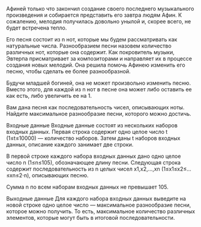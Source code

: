 ﻿Афиней только что закончил создание своего последнего музыкального произведения и собирается представить его завтра людям Афин. К сожалению, мелодия получилась довольно унылой и, скорее всего, не будет встречена тепло.

Его песня состоит из n нот, которые мы будем рассматривать как натуральные числа. Разнообразием песни назовем количество различных нот, которые она содержит. Как покровитель музыки, Эвтерпа присматривает за композиторами и направляет их в процессе создания новых мелодий. Она решила помочь Афинею изменить его песню, чтобы сделать ее более разнообразной.

Будучи младшей богиней, она не может произвольно изменить песню. Вместо этого, для каждой из n нот в песне она может либо оставить ее как есть, либо увеличить ее на 1.

Вам дана песня как последовательность чисел, описывающих ноты. Найдите максимальное разнообразие песни, которого можно достичь.

Входные данные
Входные данные состоят из нескольких наборов входных данных. Первая строка содержит одно целое число t (1≤t≤10000) — количество наборов. Затем даны t наборов входных данных, описание каждого занимает две строки.

В первой строке каждого набора входных данных дано одно целое число n (1≤n≤105), обозначающее длину песни. Следующая строка содержит последовательность из n целых чисел x1,x2,…,xn (1≤x1≤x2≤…≤xn≤2⋅n), описывающих песню.

Сумма n по всем наборам входных данных не превышает 105.

Выходные данные
Для каждого набора входных данных выведите на новой строке одно целое число — максимальное разнообразие песни, которое можно получить. То есть, максимальное количество различных элементов, которые могут быть в итоговой последовательности.